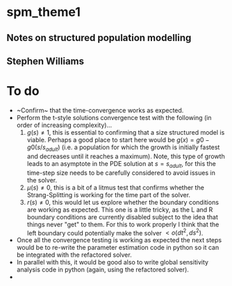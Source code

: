 # spm_theme1

## Notes on structured population modelling
## Stephen Williams

# To do

- ~Confirm~ that the time-convergence works as expected.
- Perform the t-style solutions convergence test with the following (in order of increasing complexity)...
   1. $g(s)\neq 1$, this is essential to confirming that a size structured model is viable. Perhaps a good place to start here would be $g(x) = g0 - g0(s/s_{adult})$ (i.e. a population for which the growth is initially fastest and decreases until it reaches a maximum). Note, this type of growth leads to an asymptote in the PDE solution at $s=s_{adult}$, for this the time-step size needs to be carefully considered to avoid issues in the solver.
   2. $\mu(s)\neq 0$, this is a bit of a litmus test that confirms whether the Strang-Splitting is working for the time part of the solver.
   3. $r(s) \neq 0$, this would let us explore whether the boundary conditions are working as expected. This one is a little tricky, as the L and R boundary conditions are currently disabled subject to the idea that things never "get" to them. For this to work properly I think that the left boundary could potentially make the solver $<o(dt^2,ds^2)$.
- Once all the convergence testing is working as expected the next steps would be to re-write the parameter estimation code in python so it can be integrated with the refactored solver. 
- In parallel with this, it would be good also to write global sensitivity analysis code in python (again, using the refactored solver).
- 